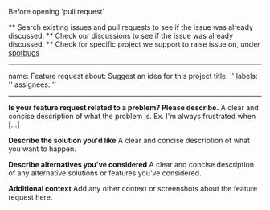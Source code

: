Before opening 'pull request'

** Search existing issues and pull requests to see if the issue was already discussed.
** Check our discussions to see if the issue was already discussed.
** Check for specific project we support to raise issue on, under [spotbugs](https://github.com/spotbugs)

---
name: Feature request
about: Suggest an idea for this project
title: ''
labels: ''
assignees: ''

---

**Is your feature request related to a problem? Please describe.**
A clear and concise description of what the problem is. Ex. I'm always frustrated when [...]

**Describe the solution you'd like**
A clear and concise description of what you want to happen.

**Describe alternatives you've considered**
A clear and concise description of any alternative solutions or features you've considered.

**Additional context**
Add any other context or screenshots about the feature request here.

